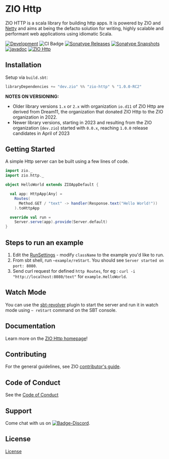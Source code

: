 [//]: # (This file was autogenerated using `zio-sbt-website` plugin via `sbt generateReadme` command.)
[//]: # (So please do not edit it manually. Instead, change "docs/index.md" file or sbt setting keys)
[//]: # (e.g. "readmeDocumentation" and "readmeSupport".)

# ZIO Http

ZIO HTTP is a scala library for building http apps. It is powered by ZIO and [Netty](https://netty.io/) and aims at being the defacto solution for writing, highly scalable and performant web applications using idiomatic Scala.

[![Development](https://img.shields.io/badge/Project%20Stage-Development-green.svg)](https://github.com/zio/zio/wiki/Project-Stages) ![CI Badge](https://github.com/zio/zio-http/workflows/Continuous%20Integration/badge.svg) [![Sonatype Releases](https://img.shields.io/nexus/r/https/oss.sonatype.org/dev.zio/zio-http_2.13.svg?label=Sonatype%20Release)](https://oss.sonatype.org/content/repositories/releases/dev/zio/zio-http_2.13/) [![Sonatype Snapshots](https://img.shields.io/nexus/s/https/oss.sonatype.org/dev.zio/zio-http_2.13.svg?label=Sonatype%20Snapshot)](https://oss.sonatype.org/content/repositories/snapshots/dev/zio/zio-http_2.13/) [![javadoc](https://javadoc.io/badge2/dev.zio/zio-http-docs_2.13/javadoc.svg)](https://javadoc.io/doc/dev.zio/zio-http-docs_2.13) [![ZIO Http](https://img.shields.io/github/stars/zio/zio-http?style=social)](https://github.com/zio/zio-http)

## Installation

Setup via `build.sbt`:

```scala
libraryDependencies += "dev.zio" %% "zio-http" % "1.0.0-RC2"
```

**NOTES ON VERSIONING:**

- Older library versions `1.x` or `2.x` with organization `io.d11` of ZIO Http are derived from Dream11, the organization that donated ZIO Http to the ZIO organization in 2022. 
- Newer library versions, starting in 2023 and resulting from the ZIO organization (`dev.zio`) started with `0.0.x`, reaching `1.0.0` release candidates in April of 2023

## Getting Started

A simple Http server can be built using a few lines of code.

```scala
import zio._
import zio.http._

object HelloWorld extends ZIOAppDefault {

  val app: HttpApp[Any] = 
    Routes(
      Method.GET / "text" -> handler(Response.text("Hello World!"))
    ).toHttpApp

  override val run =
    Server.serve(app).provide(Server.default)
}
```

## Steps to run an example

1. Edit the [RunSettings](https://github.com/zio/zio-http/blob/main/project/BuildHelper.scala#L107) - modify `className` to the example you'd like to run.
2. From sbt shell, run `~example/reStart`. You should see `Server started on port: 8080`.
3. Send curl request for defined `http Routes`, for eg : `curl -i "http://localhost:8080/text"` for `example.HelloWorld`.

## Watch Mode

You can use the [sbt-revolver] plugin to start the server and run it in watch mode using `~ reStart` command on the SBT console.

[sbt-revolver]: https://github.com/spray/sbt-revolver

## Documentation

Learn more on the [ZIO Http homepage](https://github.com/zio/zio-http)!

## Contributing

For the general guidelines, see ZIO [contributor's guide](https://zio.dev/contributor-guidelines).

## Code of Conduct

See the [Code of Conduct](https://zio.dev/code-of-conduct)

## Support

Come chat with us on [![Badge-Discord]][Link-Discord].

[Badge-Discord]: https://img.shields.io/discord/629491597070827530?logo=discord "chat on discord"
[Link-Discord]: https://discord.gg/2ccFBr4 "Discord"

## License

[License](LICENSE)
